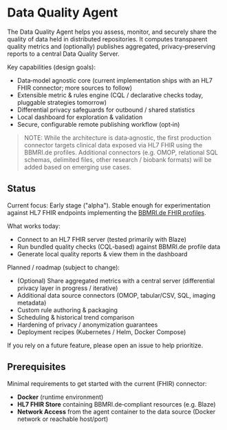 # Data Quality Agent

The Data Quality Agent helps you assess, monitor, and securely share the quality of data held in distributed repositories. It computes transparent quality metrics and (optionally) publishes aggregated, privacy‑preserving reports to a central Data Quality Server.

Key capabilities (design goals):
- Data‑model agnostic core (current implementation ships with an HL7 FHIR connector; more sources to follow)
- Extensible metric & rules engine (CQL / declarative checks today, pluggable strategies tomorrow)
- Differential privacy safeguards for outbound / shared statistics
- Local dashboard for exploration & validation
- Secure, configurable remote publishing workflow (opt‑in)

> NOTE: While the architecture is data‑agnostic, the first production connector targets clinical data exposed via HL7 FHIR using the BBMRI.de profiles. Additional connectors (e.g. OMOP, relational SQL schemas, delimited files, other research / biobank formats) will be added based on emerging use cases.

## Status
Current focus: Early stage ("alpha").
Stable enough for experimentation against HL7 FHIR endpoints implementing the [BBMRI.de FHIR profiles](https://simplifier.net/BBMRI.de).

What works today:
- Connect to an HL7 FHIR server (tested primarily with Blaze)
- Run bundled quality checks (CQL-based) against BBMRI.de profile data
- Generate local quality reports & view them in the dashboard

Planned / roadmap (subject to change):
- (Optional) Share aggregated metrics with a central server (differential privacy layer in progress / iterative)
- Additional data source connectors (OMOP, tabular/CSV, SQL, imaging metadata)
- Custom rule authoring & packaging
- Scheduling & historical trend comparison
- Hardening of privacy / anonymization guarantees
- Deployment recipes (Kubernetes / Helm, Docker Compose)

If you rely on a future feature, please open an issue to help prioritize.

## Prerequisites
Minimal requirements to get started with the current (FHIR) connector:
- **Docker** (runtime environment)
- **HL7 FHIR Store** containing BBMRI.de‑compliant resources (e.g. Blaze)
- **Network Access** from the agent container to the data source (Docker network or reachable host/port)

